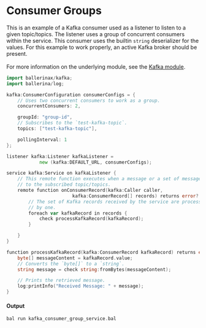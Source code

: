# Consumer Groups

 This is an example of a Kafka consumer used as a listener to listen to a
 given topic/topics. The listener uses a group of concurrent consumers within
 the service. This consumer uses the builtin `string` deserializer for the
 values. For this example to work properly, an active Kafka broker should be
 present.<br/><br/>
 For more information on the underlying module, 
 see the [Kafka module](https:docs.central.ballerina.io/ballerinax/kafka/latest).

```go
import ballerinax/kafka;
import ballerina/log;

kafka:ConsumerConfiguration consumerConfigs = {
    // Uses two concurrent consumers to work as a group.
    concurrentConsumers: 2,

    groupId: "group-id",
    // Subscribes to the `test-kafka-topic`.
    topics: ["test-kafka-topic"],

    pollingInterval: 1
};

listener kafka:Listener kafkaListener =
            new (kafka:DEFAULT_URL, consumerConfigs);

service kafka:Service on kafkaListener {
    // This remote function executes when a message or a set of messages are published
    // to the subscribed topic/topics.
    remote function onConsumerRecord(kafka:Caller caller,
                        kafka:ConsumerRecord[] records) returns error? {
        // The set of Kafka records received by the service are processed one
        // by one.
        foreach var kafkaRecord in records {
            check processKafkaRecord(kafkaRecord);
        }

    }
}

function processKafkaRecord(kafka:ConsumerRecord kafkaRecord) returns error? {
    byte[] messageContent = kafkaRecord.value;
    // Converts the `byte[]` to a `string`.
    string message = check string:fromBytes(messageContent);

    // Prints the retrieved message.
    log:printInfo("Received Message: " + message);
}
```

#### Output

```go
bal run kafka_consumer_group_service.bal
```